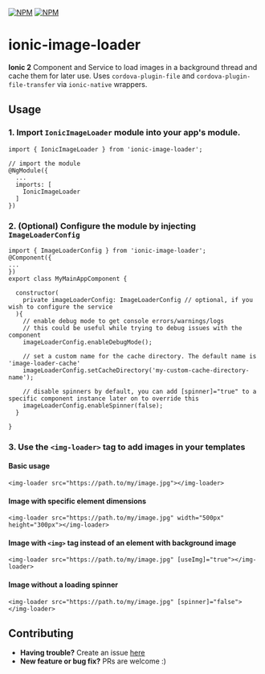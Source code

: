 [![NPM](https://nodei.co/npm/ionic-image-loader.png?stars&downloads)](https://nodei.co/npm/ionic-image-loader/)
[![NPM](https://nodei.co/npm-dl/ionic-image-loader.png?months=6&height=2)](https://nodei.co/npm/ionic-image-loader/)

# ionic-image-loader
**Ionic 2** Component and Service to load images in a background thread and cache them for later use. Uses `cordova-plugin-file` and `cordova-plugin-file-transfer` via `ionic-native` wrappers.

## Usage

### 1. Import `IonicImageLoader` module into your app's module.

```
import { IonicImageLoader } from 'ionic-image-loader';

// import the module
@NgModule({
  ...
  imports: [
    IonicImageLoader
  ]
})
```

### 2. (Optional) Configure the module by injecting `ImageLoaderConfig`
```
import { ImageLoaderConfig } from 'ionic-image-loader';
@Component({
...
})
export class MyMainAppComponent {
  
  constructor(
    private imageLoaderConfig: ImageLoaderConfig // optional, if you wish to configure the service 
  ){
    // enable debug mode to get console errors/warnings/logs
    // this could be useful while trying to debug issues with the component
    imageLoaderConfig.enableDebugMode();
    
    // set a custom name for the cache directory. The default name is 'image-loader-cache'
    imageLoaderConfig.setCacheDirectory('my-custom-cache-directory-name');
    
    // disable spinners by default, you can add [spinner]="true" to a specific component instance later on to override this
    imageLoaderConfig.enableSpinner(false);
  }
  
}
```

### 3. Use the `<img-loader>` tag to add images in your templates

#### Basic usage
```
<img-loader src="https://path.to/my/image.jpg"></img-loader>
```

#### Image with specific element dimensions
```
<img-loader src="https://path.to/my/image.jpg" width="500px" height="300px"></img-loader>
```

#### Image with `<img>` tag instead of an element with background image
```
<img-loader src="https://path.to/my/image.jpg" [useImg]="true"></img-loader>
```

#### Image without a loading spinner
```
<img-loader src="https://path.to/my/image.jpg" [spinner]="false"></img-loader>
```


## Contributing
- **Having trouble?** Create an issue [here](https://github.com/zyramedia/ionic-image-loader/issues/new)
- **New feature or bug fix?** PRs are welcome :)
